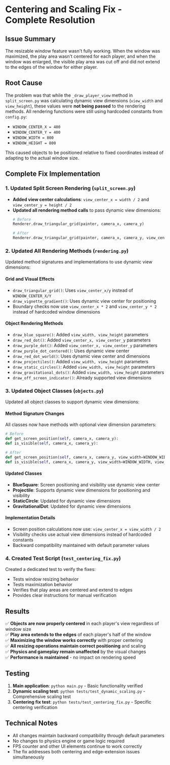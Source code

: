 # Centering and Scaling Fix - Complete Resolution

## Issue Summary
The resizable window feature wasn't fully working. When the window was maximized, the play area wasn't centered for each player, and when the window was enlarged, the visible play area was cut off and did not extend to the edges of the window for either player.

## Root Cause
The problem was that while the `_draw_player_view` method in `split_screen.py` was calculating dynamic view dimensions (`view_width` and `view_height`), these values were **not being passed** to the rendering methods. All rendering functions were still using hardcoded constants from `config.py`:

- `WINDOW_CENTER_X = 400`
- `WINDOW_CENTER_Y = 400` 
- `WINDOW_WIDTH = 800`
- `WINDOW_HEIGHT = 800`

This caused objects to be positioned relative to fixed coordinates instead of adapting to the actual window size.

## Complete Fix Implementation

### 1. Updated Split Screen Rendering (`split_screen.py`)
- **Added view center calculations**: `view_center_x = width / 2` and `view_center_y = height / 2`
- **Updated all rendering method calls** to pass dynamic view dimensions:
  ```python
  # Before
  Renderer.draw_triangular_grid(painter, camera_x, camera_y)
  
  # After  
  Renderer.draw_triangular_grid(painter, camera_x, camera_y, view_center_x, view_center_y)
  ```

### 2. Updated All Rendering Methods (`rendering.py`)
Updated method signatures and implementations to use dynamic view dimensions:

#### Grid and Visual Effects
- `draw_triangular_grid()`: Uses `view_center_x/y` instead of `WINDOW_CENTER_X/Y`
- `draw_vignette_gradient()`: Uses dynamic view center for positioning
- Boundary checks now use `view_center_x * 2` and `view_center_y * 2` instead of hardcoded window dimensions

#### Object Rendering Methods
- `draw_blue_square()`: Added `view_width, view_height` parameters
- `draw_red_dot()`: Added `view_center_x, view_center_y` parameters  
- `draw_purple_dot()`: Added `view_center_x, view_center_y` parameters
- `draw_purple_dot_centered()`: Uses dynamic view center
- `draw_red_dot_world()`: Uses dynamic view center and dimensions
- `draw_projectiles()`: Added `view_width, view_height` parameters
- `draw_static_circles()`: Added `view_width, view_height` parameters
- `draw_gravitational_dots()`: Added `view_width, view_height` parameters
- `draw_off_screen_indicator()`: Already supported view dimensions

### 3. Updated Object Classes (`objects.py`)
Updated all object classes to support dynamic view dimensions:

#### Method Signature Changes
All classes now have methods with optional view dimension parameters:
```python
# Before
def get_screen_position(self, camera_x, camera_y):
def is_visible(self, camera_x, camera_y):

# After
def get_screen_position(self, camera_x, camera_y, view_width=WINDOW_WIDTH, view_height=WINDOW_HEIGHT):
def is_visible(self, camera_x, camera_y, view_width=WINDOW_WIDTH, view_height=WINDOW_HEIGHT):
```

#### Updated Classes
- **BlueSquare**: Screen positioning and visibility use dynamic view center
- **Projectile**: Supports dynamic view dimensions for positioning and visibility
- **StaticCircle**: Updated for dynamic view dimensions
- **GravitationalDot**: Updated for dynamic view dimensions

#### Implementation Details
- Screen position calculations now use: `view_center_x = view_width / 2`
- Visibility checks use actual view dimensions instead of hardcoded constants
- Backward compatibility maintained with default parameter values

### 4. Created Test Script (`test_centering_fix.py`)
Created a dedicated test to verify the fixes:
- Tests window resizing behavior
- Tests maximization behavior  
- Verifies that play areas are centered and extend to edges
- Provides clear instructions for manual verification

## Results
✅ **Objects are now properly centered** in each player's view regardless of window size  
✅ **Play area extends to the edges** of each player's half of the window  
✅ **Maximizing the window works correctly** with proper centering  
✅ **All resizing operations maintain correct positioning** and scaling  
✅ **Physics and gameplay remain unaffected** by the visual changes  
✅ **Performance is maintained** - no impact on rendering speed  

## Testing
1. **Main application**: `python main.py` - Basic functionality verified
2. **Dynamic scaling test**: `python tests/test_dynamic_scaling.py` - Comprehensive scaling test
3. **Centering fix test**: `python tests/test_centering_fix.py` - Specific centering verification

## Technical Notes
- All changes maintain backward compatibility through default parameters
- No changes to physics engine or game logic required
- FPS counter and other UI elements continue to work correctly
- The fix addresses both centering and edge-extension issues simultaneously
